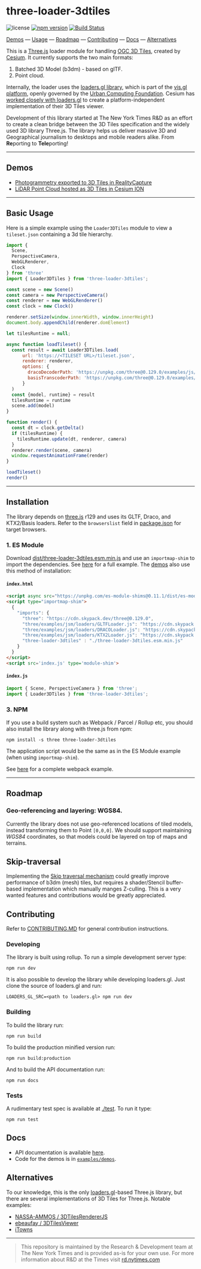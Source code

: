 # three-loader-3dtiles  
![license](https://img.shields.io/badge/License-Apache%202.0-yellow.svg) [![npm version](https://badge.fury.io/js/three-loader-3dtiles.svg)](https://badge.fury.io/js/three-loader-3dtiles)
[![Build Status](https://cloud.drone.io/api/badges/nytimes/three-loader-3dtiles/status.svg)](https://cloud.drone.io/nytimes/three-loader-3dtiles)

[Demos](#demos) &mdash;
[Usage](#basic-usage) &mdash;
[Roadmap](#roadmap) &mdash;
[Contributing](#contributing) &mdash;
[Docs](#docs) &mdash;
[Alternatives](#alternatives)


This is a [Three.js](https://threejs.org/) loader module for handling [OGC 3D Tiles](https://www.ogc.org/standards/3DTiles), created by [Cesium](https://github.com/CesiumGS/3d-tiles). It currently supports the two main formats:

1. Batched 3D Model (b3dm) - based on glTF.
2. Point cloud.

Internally, the loader uses the [loaders.gl library](https://github.com/visgl/loaders.gl), which is part of the [vis.gl platform](https://vis.gl/), openly governed by the [Urban Computing Foundation](https://uc.foundation/). Cesium has [worked closely with loaders.gl](https://cesium.com/blog/2019/11/06/cesium-uber/) to create a platform-independent implementation of their 3D Tiles viewer.

Development of this library started at The New York Times R&D as an effort to create a clean bridge between the 3D Tiles specification and the widely used 3D library Three.js. The library helps us deliver massive 3D and Geographical journalism to desktops and mobile readers alike. From **Re**porting to **Tele**porting!

---

## Demos
* [Photogrammetry exported to 3D Tiles in RealityCapture](https://nytimes.github.io/three-loader-3dtiles/examples/demos/realitycapture)
* [LiDAR Point Cloud hosted as 3D Tiles in Cesium ION](https://nytimes.github.io/three-loader-3dtiles/examples/demos/cesium)

---

## Basic Usage
Here is a simple example using the `Loader3DTiles` module to view a `tileset.json` containing a 3d tile hierarchy.

```javascript
import { 
  Scene, 
  PerspectiveCamera, 
  WebGLRenderer, 
  Clock 
} from 'three'
import { Loader3DTiles } from 'three-loader-3dtiles';

const scene = new Scene()
const camera = new PerspectiveCamera()
const renderer = new WebGLRenderer()
const clock = new Clock()

renderer.setSize(window.innerWidth, window.innerHeight)
document.body.appendChild(renderer.domElement)

let tilesRuntime = null;

async function loadTileset() {
  const result = await Loader3DTiles.load(
      url: 'https://<TILESET URL>/tileset.json',
      renderer: renderer,
      options: {
        dracoDecoderPath: 'https://unpkg.com/three@0.129.0/examples/js/libs/draco',
        basisTranscoderPath: 'https://unpkg.com/three@0.129.0/examples/js/libs/basis'        
      }
  )
  const {model, runtime} = result
  tilesRuntime = runtime
  scene.add(model)
}

function render() {
  const dt = clock.getDelta()
  if (tilesRuntime) {
    tilesRuntime.update(dt, renderer, camera)
  }
  renderer.render(scene, camera)
  window.requestAnimationFrame(render)
}

loadTileset()
render()
```

---

## Installation

The library depends on [three.js](https://threejs.org/) r129 and uses its GLTF, Draco, and KTX2/Basis loaders.
Refer to the `browserslist` field in [package.json](./package.json) for target browsers.

### 1. ES Module
Download [dist/three-loader-3dtiles.esm.min.js](dist/three-loader-3dtiles.esm.min.js) and use an `importmap-shim` to import the dependencies. See [here](examples/installation/es-module) for a full example. The [demos](examples/demos) also use this method of installation:

#### **`index.html`**
  ```html
  <script async src="https://unpkg.com/es-module-shims@0.11.1/dist/es-module-shims.js"></script>
  <script type="importmap-shim">
    {
      "imports": {
        "three": "https://cdn.skypack.dev/three@0.129.0",
        "three/examples/jsm/loaders/GLTFLoader.js": "https://cdn.skypack.dev/three@v0.129.0/examples/jsm/loaders/GLTFLoader",
        "three/examples/jsm/loaders/DRACOLoader.js": "https://cdn.skypack.dev/three@v0.129.0/examples/jsm/loaders/DRACOLoader",
        "three/examples/jsm/loaders/KTX2Loader.js": "https://cdn.skypack.dev/three@v0.129.0/examples/jsm/loaders/KTX2Loader",
        "three-loader-3dtiles" : "./three-loader-3dtiles.esm.min.js"
      }
    }
  </script>
  <script src='index.js' type='module-shim'>

  ```
#### **`index.js`**
  ```javascript
  import { Scene, PerspectiveCamera } from 'three';
  import { Loader3DTiles } from 'three-loader-3dtiles';
  ```

### 3. NPM
If you use a build system such as Webpack / Parcel / Rollup etc, you should also install the library along with three.js from npm:
```
npm install -s three three-loader-3dtiles
```
The application script would be the same as in the ES Module example (when using `importmap-shim`).

See [here](examples/installation/webpack) for a complete webpack example.

---
## Roadmap 

### Geo-referencing and layering: WGS84.

Currently the library does not use geo-referenced locations of tiled models, instead transforming them to Point `[0,0,0]`. We should support maintaining *WGS84* coordinates, so that models could be layered on top of maps and terrains.

## Skip-traversal
Implementing the [Skip traversal mechanism](https://cesium.com/blog/2017/05/05/skipping-levels-of-detail/) could greatly improve performance of b3dm (mesh) tiles, but requires a shader/Stencil buffer-based implementation which manually manges Z-culling. This is a very wanted features and contributions would be greatly appreciated.


## Contributing

Refer to [CONTRIBUTING.MD](./CONTRIBUTING.md) for general contribution instructions.

### Developing
The library is built using rollup. To run a simple development server type:
```
npm run dev
```
It is also possible to develop the library while developing loaders.gl. Just clone the source of loaders.gl and run:
```
LOADERS_GL_SRC=<path to loaders.gl> npm run dev
```

### Building
To build the library run:
```
npm run build
```
To build the production minified version run:
```
npm run build:production
```
And to build the API documentation run:
```
npm run docs
```


### Tests
A rudimentary test spec is available at [./test](./test). To run it type:
```
npm run test
```


## Docs
* API documentation is available [here](docs/loader-3d-tiles.md). 
* Code for the demos is in [`examples/demos`](examples/demos).

## Alternatives
To our knowledge, this is the only [loaders.gl](https://github.com/visgl/loaders.gl)-based Three.js library, but there are several implementations of 3D Tiles for Three.js. Notable examples:

 - [NASSA-AMMOS / 3DTilesRendererJS](https://github.com/NASA-AMMOS/3DTilesRendererJS)
 - [ebeaufay / 3DTilesViewer](https://github.com/ebeaufay/3DTilesViewer)
 - [iTowns](https://github.com/iTowns/itowns)

 ---

> This repository is maintained by the Research & Development team at The New York Times and is provided as-is for your own use. For more information about R&D at the Times visit [rd.nytimes.com](https://rd.nytimes.com)
